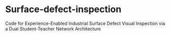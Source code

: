# Surface-defect-inspection
Code for Experience-Enabled Industrial Surface Defect Visual Inspection via a Dual Student-Teacher Network Architecture
